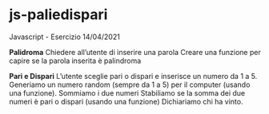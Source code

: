 # js-paliedispari
Javascript - Esercizio 14/04/2021

**Palidroma**
Chiedere all’utente di inserire una parola
Creare una funzione per capire se la parola inserita è palindroma


**Pari e Dispari**
L’utente sceglie pari o dispari e inserisce un numero da 1 a 5.
Generiamo un numero random (sempre da 1 a 5) per il computer (usando una funzione).
Sommiamo i due numeri
Stabiliamo se la somma dei due numeri è pari o dispari (usando una funzione)
Dichiariamo chi ha vinto.
